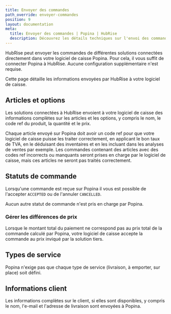 ```yaml
---
title: Envoyer des commandes
path_override: envoyer-commandes
position: 9
layout: documentation
meta:
  title: Envoyer des commandes | Popina | HubRise
  description: Découvrez les détails techniques sur l'envoi des commandes de HubRise à Popina, et les champs transmis ou non.
---
```


HubRise peut envoyer les commandes de différentes solutions connectées directement dans votre logiciel de caisse Popina. Pour cela, il vous suffit de connecter Popina à HubRise. Aucune configuration supplémentaire n'est requise.

Cette page détaille les informations envoyées par HubRise à votre logiciel de caisse.

## Articles et options 

Les solutions connectées à HubRise envoient à votre logiciel de caisse des informations complètes sur les articles et les options, y compris le nom, le code ref du produit, la quantité et le prix.

Chaque article envoyé sur Popina doit avoir un code ref pour que votre logiciel de caisse puisse les traiter correctement, en applicant le bon taux de TVA, en le déduisant des inventaires et en les incluant dans les analyses de ventes par exemple. Les commandes contenant des articles avec des codes ref incorrects ou manquants seront prises en charge par le logiciel de caisse, mais ces articles ne seront pas traités correctement. 

## Statuts de commande

Lorsqu'une commande est reçue sur Popina il vous est possible de l'accepter `ACCEPTED` ou de l'annuler `CANCELLED`. 

Aucun autre statut de commande n'est pris en charge par Popina.

### Gérer les différences de prix

Lorsque le montant total du paiement ne correspond pas au prix total de la commande calculé par Popina, votre logiciel de caisse accepte la commande au prix inviqué par la solution tiers.

## Types de service

Popina n'exige pas que chaque type de service (livraison, à emporter, sur place) soit défini.

## Informations client

Les informations complètes sur le client, si elles sont disponibles, y compris le nom, l'e-mail et l'adresse de livraison sont envoyées à Popina.
